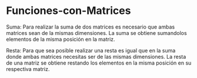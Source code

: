 # Funciones-con-Matrices
Suma: Para realizar la suma de dos matrices es necesario que  ambas matrices sean de la mismas dimensiones. La suma se 
obtiene sumandolos elementos de la misma posición en la matriz. 

Resta: Para que sea posible realizar una resta es igual que en la suma donde ambas matrices necesitas ser de las mismas dimensiones. La resta de una matriz se obtiene restando los elementos en la misma posición en su respectiva matriz.
